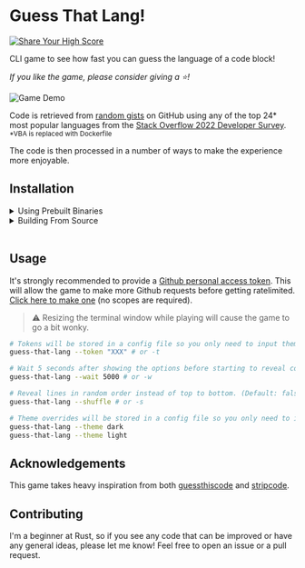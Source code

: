 # Guess That Lang!

[![Share Your High Score](https://img.shields.io/badge/-Share%20Your%20High%20Score!-blue?style=for-the-badge&logo=github&logoColor=black)](https://github.com/Lioness100/guess-that-lang/discussions/6)

CLI game to see how fast you can guess the language of a code block!

_If you like
the game, please consider giving a ⭐!_

![Game Demo](https://user-images.githubusercontent.com/65814829/183973036-c283d147-8061-40c8-a306-916801d6c9bc.gif)

Code is retrieved from [random
gists](https://docs.github.com/en/rest/gists/gists#list-public-gists) on GitHub
using any of the top 24* most popular languages from the [Stack Overflow 2022
Developer
Survey](https://survey.stackoverflow.co/2022/#most-popular-technologies-language).
<sub>*VBA is replaced with Dockerfile</sub>

The code is then processed in a number of ways to make the
experience more enjoyable.

## Installation

<details>
<summary>Using Prebuilt Binaries</summary>

- <details>
  <summary>With Bash</summary>

  ```sh
  curl -fsSL "https://bina.egoist.dev/Lioness100/guess-that-lang?dir=.cargo/bin" | sh
  ```

  </details>

- <details>
  <summary>Manual Installation</summary>

  Prebuilt binaries are available for Windows, Linux, and macOS and can be found
  attached to the [latest release](https://github.com/Lioness100/guess-that-lang/releases/latest).

  </details>

</details>
<details>
<summary>Building From Source</summary>

> ⚠️ Rust 1.63.0 or higher is required to build. Rust can be updated with `rustup update`.

Install [Rust](https://www.rust-lang.org/tools/install) and then run:

```sh
cargo install guess-that-lang
```

</details>

<br />

## Usage

It's strongly recommended to provide a [Github personal access token](https://docs.github.com/en/authentication/keeping-your-account-and-data-secure/creating-a-personal-access-token). This will
allow the game to make more Github requests before getting ratelimited. [Click
here to make
one](https://github.com/settings/tokens/new?description=Guess%20That%20Lang) (no
scopes are required).

> ⚠️ Resizing the terminal window while playing will cause the game to go a bit
> wonky.

```sh
# Tokens will be stored in a config file so you only need to input them once.
guess-that-lang --token "XXX" # or -t

# Wait 5 seconds after showing the options before starting to reveal code. (Default: 1500)
guess-that-lang --wait 5000 # or -w

# Reveal lines in random order instead of top to bottom. (Default: false)
guess-that-lang --shuffle # or -s

# Theme overrides will be stored in a config file so you only need to input them once.
guess-that-lang --theme dark
guess-that-lang --theme light
```

## Acknowledgements

This game takes heavy inspiration from both
[guessthiscode](https://guessthiscode.com) and
[stripcode](https://github.com/benawad/stripcode).

## Contributing

I'm a beginner at Rust, so if you see any code that can be improved or have any
general ideas, please let
me know! Feel free to open an issue or a pull request.
